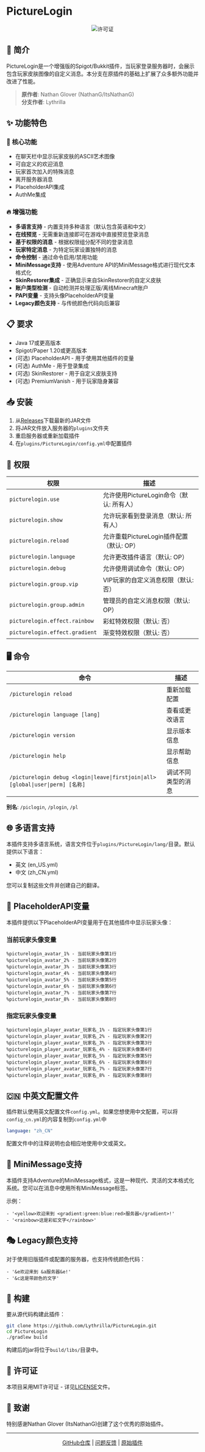 # PictureLogin

<div align="center">


![许可证](https://img.shields.io/github/license/ItsNathanG/PictureLogin)


</div>

## 📝 简介

PictureLogin是一个增强版的Spigot/Bukkit插件，当玩家登录服务器时，会展示包含玩家皮肤图像的自定义消息。本分支在原插件的基础上扩展了众多额外功能并改进了性能。

> **原作者**: Nathan Glover (NathanG/ItsNathanG)  
> **分支作者**: Lythrilla

## ✨ 功能特色

### 🚀 核心功能
* 在聊天栏中显示玩家皮肤的ASCII艺术图像
* 可自定义的欢迎消息
* 玩家首次加入的特殊消息
* 离开服务器消息
* PlaceholderAPI集成
* AuthMe集成

### 🔥 增强功能
* **多语言支持** - 内置支持多种语言（默认包含英语和中文）
* **在线预览** - 无需重新连接即可在游戏中直接预览登录消息
* **基于权限的消息** - 根据权限组分配不同的登录消息
* **玩家特定消息** - 为特定玩家设置独特的消息
* **命令控制** - 通过命令启用/禁用功能
* **MiniMessage支持** - 使用Adventure API的MiniMessage格式进行现代文本格式化
* **SkinRestorer集成** - 正确显示来自SkinRestorer的自定义皮肤
* **账户类型检测** - 自动检测并处理正版/离线Minecraft账户
* **PAPI变量** - 支持头像PlaceholderAPI变量
* **Legacy颜色支持** - 与传统颜色代码向后兼容

## 📋 要求

* Java 17或更高版本
* Spigot/Paper 1.20或更高版本
* (可选) PlaceholderAPI - 用于使用其他插件的变量
* (可选) AuthMe - 用于登录集成
* (可选) SkinRestorer - 用于自定义皮肤支持
* (可选) PremiumVanish - 用于玩家隐身兼容

## 📥 安装

1. 从[Releases](https://github.com/Lythrilla/PictureLogin/releases)下载最新的JAR文件
2. 将JAR文件放入服务器的`plugins`文件夹
3. 重启服务器或重新加载插件
4. 在`plugins/PictureLogin/config.yml`中配置插件

## 🔑 权限

权限 | 描述
--- | ---
`picturelogin.use` | 允许使用PictureLogin命令（默认: 所有人）
`picturelogin.show` | 允许玩家看到登录消息（默认: 所有人）
`picturelogin.reload` | 允许重载PictureLogin插件配置（默认: OP）
`picturelogin.language` | 允许更改插件语言（默认: OP）
`picturelogin.debug` | 允许使用调试命令（默认: OP）
`picturelogin.group.vip` | VIP玩家的自定义消息权限（默认: 否）
`picturelogin.group.admin` | 管理员的自定义消息权限（默认: OP）
`picturelogin.effect.rainbow` | 彩虹特效权限（默认: 否）
`picturelogin.effect.gradient` | 渐变特效权限（默认: 否）

## 🖥️ 命令

命令 | 描述
--- | ---
`/picturelogin reload` | 重新加载配置
`/picturelogin language [lang]` | 查看或更改语言
`/picturelogin version` | 显示版本信息
`/picturelogin help` | 显示帮助信息
`/picturelogin debug <login\|leave\|firstjoin\|all> [global\|user\|perm] [名称]` | 调试不同类型的消息

**别名**: `/piclogin`, `/plogin`, `/pl`

## 🌐 多语言支持

本插件支持多语言系统，语言文件位于`plugins/PictureLogin/lang/`目录。默认提供以下语言：

* 英文 (en_US.yml)
* 中文 (zh_CN.yml)

您可以复制这些文件并创建自己的翻译。

## 🔌 PlaceholderAPI变量

本插件提供以下PlaceholderAPI变量用于在其他插件中显示玩家头像：

### 当前玩家头像变量
```
%picturelogin_avatar_1% - 当前玩家头像第1行
%picturelogin_avatar_2% - 当前玩家头像第2行
%picturelogin_avatar_3% - 当前玩家头像第3行
%picturelogin_avatar_4% - 当前玩家头像第4行
%picturelogin_avatar_5% - 当前玩家头像第5行
%picturelogin_avatar_6% - 当前玩家头像第6行
%picturelogin_avatar_7% - 当前玩家头像第7行
%picturelogin_avatar_8% - 当前玩家头像第8行
```

### 指定玩家头像变量
```
%picturelogin_player_avatar_玩家名_1% - 指定玩家头像第1行
%picturelogin_player_avatar_玩家名_2% - 指定玩家头像第2行
%picturelogin_player_avatar_玩家名_3% - 指定玩家头像第3行
%picturelogin_player_avatar_玩家名_4% - 指定玩家头像第4行
%picturelogin_player_avatar_玩家名_5% - 指定玩家头像第5行
%picturelogin_player_avatar_玩家名_6% - 指定玩家头像第6行
%picturelogin_player_avatar_玩家名_7% - 指定玩家头像第7行
%picturelogin_player_avatar_玩家名_8% - 指定玩家头像第8行
```

## 🇨🇳 中英文配置文件

插件默认使用英文配置文件`config.yml`。如果您想使用中文配置，可以将`config_cn.yml`的内容复制到`config.yml`中

```yaml
language: "zh_CN"
```

配置文件中的注释说明也会相应地使用中文或英文。

## 🎨 MiniMessage支持

本插件支持Adventure的MiniMessage格式，这是一种现代、灵活的文本格式化系统。您可以在消息中使用所有MiniMessage标签。

示例：

```
- '<yellow>欢迎来到 <gradient:green:blue:red>服务器</gradient>!'
- '<rainbow>这是彩虹文字</rainbow>'
```

## 🎭 Legacy颜色支持

对于使用旧版插件或配置的服务器，也支持传统颜色代码：

```
- '&e欢迎来到 &a服务器&e!'
- '&c这是带颜色的文字'
```

## 🔧 构建

要从源代码构建此插件：

```bash
git clone https://github.com/Lythrilla/PictureLogin.git
cd PictureLogin
./gradlew build
```

构建后的jar将位于`build/libs/`目录中。

## 📜 许可证

本项目采用MIT许可证 - 详见[LICENSE](https://github.com/ItsNathanG/PictureLogin/blob/master/LICENSE)文件。

## 🙏 致谢

特别感谢Nathan Glover (ItsNathanG)创建了这个优秀的原始插件。

---

<div align="center">

[GitHub仓库](https://github.com/Lythrilla/PictureLogin) | [问题反馈](https://github.com/Lythrilla/PictureLogin/issues) | [原始插件](https://github.com/ItsNathanG/PictureLogin)

</div>


